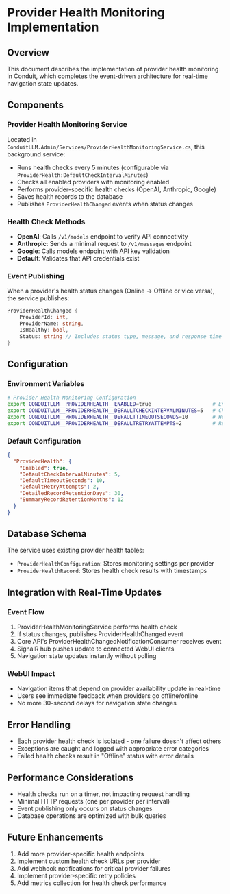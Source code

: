 # Provider Health Monitoring Implementation

## Overview
This document describes the implementation of provider health monitoring in Conduit, which completes the event-driven architecture for real-time navigation state updates.

## Components

### Provider Health Monitoring Service
Located in `ConduitLLM.Admin/Services/ProviderHealthMonitoringService.cs`, this background service:
- Runs health checks every 5 minutes (configurable via `ProviderHealth:DefaultCheckIntervalMinutes`)
- Checks all enabled providers with monitoring enabled
- Performs provider-specific health checks (OpenAI, Anthropic, Google)
- Saves health records to the database
- Publishes `ProviderHealthChanged` events when status changes

### Health Check Methods
- **OpenAI**: Calls `/v1/models` endpoint to verify API connectivity
- **Anthropic**: Sends a minimal request to `/v1/messages` endpoint
- **Google**: Calls models endpoint with API key validation
- **Default**: Validates that API credentials exist

### Event Publishing
When a provider's health status changes (Online → Offline or vice versa), the service publishes:
```csharp
ProviderHealthChanged {
    ProviderId: int,
    ProviderName: string,
    IsHealthy: bool,
    Status: string // Includes status type, message, and response time
}
```

## Configuration

### Environment Variables
```bash
# Provider Health Monitoring Configuration
export CONDUITLLM__PROVIDERHEALTH__ENABLED=true                    # Enable/disable monitoring
export CONDUITLLM__PROVIDERHEALTH__DEFAULTCHECKINTERVALMINUTES=5   # Check interval
export CONDUITLLM__PROVIDERHEALTH__DEFAULTTIMEOUTSECONDS=10        # Health check timeout
export CONDUITLLM__PROVIDERHEALTH__DEFAULTRETRYATTEMPTS=2          # Retry attempts
```

### Default Configuration
```json
{
  "ProviderHealth": {
    "Enabled": true,
    "DefaultCheckIntervalMinutes": 5,
    "DefaultTimeoutSeconds": 10,
    "DefaultRetryAttempts": 2,
    "DetailedRecordRetentionDays": 30,
    "SummaryRecordRetentionMonths": 12
  }
}
```

## Database Schema
The service uses existing provider health tables:
- `ProviderHealthConfiguration`: Stores monitoring settings per provider
- `ProviderHealthRecord`: Stores health check results with timestamps

## Integration with Real-Time Updates

### Event Flow
1. ProviderHealthMonitoringService performs health check
2. If status changes, publishes ProviderHealthChanged event
3. Core API's ProviderHealthChangedNotificationConsumer receives event
4. SignalR hub pushes update to connected WebUI clients
5. Navigation state updates instantly without polling

### WebUI Impact
- Navigation items that depend on provider availability update in real-time
- Users see immediate feedback when providers go offline/online
- No more 30-second delays for navigation state changes

## Error Handling
- Each provider health check is isolated - one failure doesn't affect others
- Exceptions are caught and logged with appropriate error categories
- Failed health checks result in "Offline" status with error details

## Performance Considerations
- Health checks run on a timer, not impacting request handling
- Minimal HTTP requests (one per provider per interval)
- Event publishing only occurs on status changes
- Database operations are optimized with bulk queries

## Future Enhancements
1. Add more provider-specific health endpoints
2. Implement custom health check URLs per provider
3. Add webhook notifications for critical provider failures
4. Implement provider-specific retry policies
5. Add metrics collection for health check performance